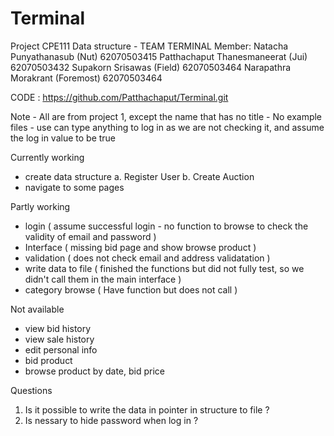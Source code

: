 # Terminal
 Project CPE111 Data structure - TEAM TERMINAL
 Member: Natacha Punyathanasub              (Nut)            62070503415
                Patthachaput Thanesmaneerat     (Jui)             62070503432
                Supakorn Srisawas                       (Field)          62070503464
                Narapathra Morakrant                   (Foremost)  62070503464
                
CODE : https://github.com/Patthachaput/Terminal.git

Note  - All are from project 1, except the name that has no title
         - No example files
         - use can type anything to log in as we are not checking it, and assume the log in
           value to be true
                
Currently working
- create data structure
    a. Register User
    b. Create Auction
- navigate to some pages

Partly working
- login ( assume successful login - no function to browse to check the validity of email and password )
- Interface ( missing bid page and show browse product )
- validation ( does not check email and address validatation )
- write data to file ( finished the functions but did not fully test, so we didn't call them in the main interface )
- category browse ( Have function but does not call )

Not available
- view bid history
- view sale history
- edit personal info
- bid product
- browse product by date, bid price

Questions
1. Is it possible to write the data in pointer in structure to file ?
2. Is nessary to hide password when log in ?

